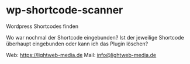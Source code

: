 # wp-shortcode-scanner
Wordpress Shortcodes finden

Wo war nochmal der Shortcode eingebunden?
Ist der jeweilige Shortcode überhaupt eingebunden oder kann ich das Plugin löschen?

Web: https://lightweb-media.de
Mail: info@lightweb-media.de
